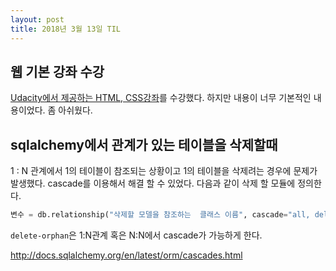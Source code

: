 ```yaml
---
layout: post
title: 2018년 3월 13일 TIL
---
```


## 웹 기본 강좌 수강

[Udacity에서 제공하는 HTML, CSS강좌](https://classroom.udacity.com/courses/ud001)를 수강했다.
하지만 내용이 너무 기본적인 내용이었다. 좀 아쉬웠다.

## sqlalchemy에서 관계가 있는 테이블을 삭제할때

1 : N 관계에서 1의 테이블이 참조되는 상황이고 1의 테이블을 삭제려는 경우에 문제가 발생했다. cascade를 이용해서 해결 할 수 있었다. 
다음과 같이 삭제 할 모듈에 정의한다.
```python
변수 = db.relationship("삭제할 모델을 참조하는  클래스 이름", cascade="all, delete-orphan")
```
`delete-orphan`은 1:N관계 혹은 N:N에서 cascade가 가능하게 한다.

http://docs.sqlalchemy.org/en/latest/orm/cascades.html
